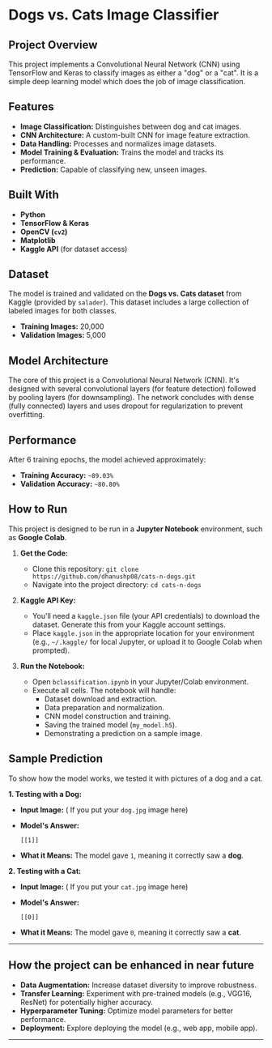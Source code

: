 
# Dogs vs. Cats Image Classifier 

## Project Overview

This project implements a Convolutional Neural Network (CNN) using TensorFlow and Keras to classify images as either a "dog" or a "cat". It is a simple deep learning model which does the job of image classification.

## Features

  * **Image Classification:** Distinguishes between dog and cat images.
  * **CNN Architecture:** A custom-built CNN for image feature extraction.
  * **Data Handling:** Processes and normalizes image datasets.
  * **Model Training & Evaluation:** Trains the model and tracks its performance.
  * **Prediction:** Capable of classifying new, unseen images.

## Built With

  * **Python**
  * **TensorFlow & Keras**
  * **OpenCV (`cv2`)**
  * **Matplotlib**
  * **Kaggle API** (for dataset access)

## Dataset

The model is trained and validated on the **Dogs vs. Cats dataset** from Kaggle (provided by `salader`). This dataset includes a large collection of labeled images for both classes.

  * **Training Images:** 20,000
  * **Validation Images:** 5,000

## Model Architecture

The core of this project is a Convolutional Neural Network (CNN). It's designed with several convolutional layers (for feature detection) followed by pooling layers (for downsampling). The network concludes with dense (fully connected) layers and uses dropout for regularization to prevent overfitting.

## Performance

After 6 training epochs, the model achieved approximately:

  * **Training Accuracy:** `~89.03%`
  * **Validation Accuracy:** `~80.80%`

## How to Run 

This project is designed to be run in a **Jupyter Notebook** environment, such as **Google Colab**.

1.  **Get the Code:**

      * Clone this repository: `git clone https://github.com/dhanushp08/cats-n-dogs.git`
      * Navigate into the project directory: `cd cats-n-dogs`

2.  **Kaggle API Key:**

      * You'll need a `kaggle.json` file (your API credentials) to download the dataset. Generate this from your Kaggle account settings.
      * Place `kaggle.json` in the appropriate location for your environment (e.g., `~/.kaggle/` for local Jupyter, or upload it to Google Colab when prompted).

3.  **Run the Notebook:**

      * Open `bclassification.ipynb` in your Jupyter/Colab environment.
      * Execute all cells. The notebook will handle:
          * Dataset download and extraction.
          * Data preparation and normalization.
          * CNN model construction and training.
          * Saving the trained model (`my_model.h5`).
          * Demonstrating a prediction on a sample image.

## Sample Prediction

To show how the model works, we tested it with pictures of a dog and a cat.

**1. Testing with a Dog:**

  * **Input Image:**
    ( If you put your `dog.jpg` image here)

  * **Model's Answer:**

    ```
    [[1]]
    ```

  * **What it Means:** The model gave `1`, meaning it correctly saw a **dog**.

**2. Testing with a Cat:**

  * **Input Image:**
    ( If you put your `cat.jpg` image here)

  * **Model's Answer:**

    ```
    [[0]]
    ```

  * **What it Means:** The model gave `0`, meaning it correctly saw a **cat**.

-----

##  How the project can be enhanced in near future

  * **Data Augmentation:** Increase dataset diversity to improve robustness.
  * **Transfer Learning:** Experiment with pre-trained models (e.g., VGG16, ResNet) for potentially higher accuracy.
  * **Hyperparameter Tuning:** Optimize model parameters for better performance.
  * **Deployment:** Explore deploying the model (e.g., web app, mobile app).

-----
